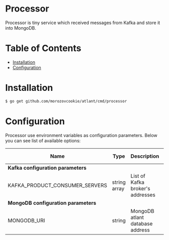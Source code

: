 Processor
=========

Processor is tiny service which received messages from Kafka and store it into MongoDB.


# Table of Contents

- [Installation](#installation)
- [Configuration](#configuration)


# Installation

```bash
$ go get github.com/morozovcookie/atlant/cmd/processor
```


# Configuration

Processor use environment variables as configuration parameters. Below you can see list of available options:

<table>
<thead>
    <tr>
        <th>Name</th>
        <th>Type</th>
        <th>Description</th>
        <th>Sample</th>
        <th>Default value</th>
    </tr>
</thead>
<tbody>
<tr>
    <td colspan="5"><b>Kafka configuration parameters</b></td>
</tr>
<tr>
    <td>KAFKA_PRODUCT_CONSUMER_SERVERS</td>
    <td>string array</td>
    <td>List of Kafka broker's addresses</td>
    <td>127.0.0.1:29092,127.0.0.1:29093,127.0.0.1:29094</td>
    <td></td>
</tr>
<tr>
    <td colspan="5"><b>MongoDB configuration parameters</b></td>
</tr>
<tr>
    <td>MONGODB_URI</td>
    <td>string</td>
    <td>MongoDB atlant database address</td>
    <td>mongodb://127.0.0.1:27017/atlant</td>
    <td></td>
</tr>
</tbody>
</table>
